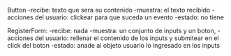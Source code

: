 Button
-recibe: texto que sera su contenido
-muestra: el texto recibido
-acciones del usuario: clickear para que suceda un evento
-estado: no tiene

RegisterForm:
-recibe: nada
-muestra: un conjunto de inputs y un boton,
-acciones del usuario: rellenar el contenido de los inputs y submitear en el click del boton
-estado: anade al objeto usuario lo ingresado en los inputs
